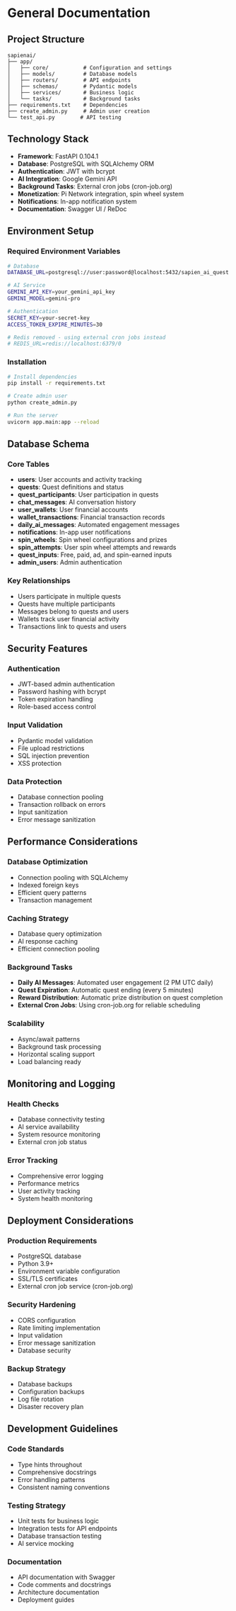 # General Documentation

## Project Structure
```
sapienai/
├── app/
│   ├── core/           # Configuration and settings
│   ├── models/         # Database models
│   ├── routers/        # API endpoints
│   ├── schemas/        # Pydantic models
│   ├── services/       # Business logic
│   └── tasks/          # Background tasks
├── requirements.txt    # Dependencies
├── create_admin.py     # Admin user creation
└── test_api.py        # API testing
```

## Technology Stack
- **Framework**: FastAPI 0.104.1
- **Database**: PostgreSQL with SQLAlchemy ORM
- **Authentication**: JWT with bcrypt
- **AI Integration**: Google Gemini API
- **Background Tasks**: External cron jobs (cron-job.org)
- **Monetization**: Pi Network integration, spin wheel system
- **Notifications**: In-app notification system
- **Documentation**: Swagger UI / ReDoc

## Environment Setup

### Required Environment Variables
```bash
# Database
DATABASE_URL=postgresql://user:password@localhost:5432/sapien_ai_quest

# AI Service
GEMINI_API_KEY=your_gemini_api_key
GEMINI_MODEL=gemini-pro

# Authentication
SECRET_KEY=your-secret-key
ACCESS_TOKEN_EXPIRE_MINUTES=30

# Redis removed - using external cron jobs instead
# REDIS_URL=redis://localhost:6379/0
```

### Installation
```bash
# Install dependencies
pip install -r requirements.txt

# Create admin user
python create_admin.py

# Run the server
uvicorn app.main:app --reload
```

## Database Schema

### Core Tables
- **users**: User accounts and activity tracking
- **quests**: Quest definitions and status
- **quest_participants**: User participation in quests
- **chat_messages**: AI conversation history
- **user_wallets**: User financial accounts
- **wallet_transactions**: Financial transaction records
- **daily_ai_messages**: Automated engagement messages
- **notifications**: In-app user notifications
- **spin_wheels**: Spin wheel configurations and prizes
- **spin_attempts**: User spin wheel attempts and rewards
- **quest_inputs**: Free, paid, ad, and spin-earned inputs
- **admin_users**: Admin authentication

### Key Relationships
- Users participate in multiple quests
- Quests have multiple participants
- Messages belong to quests and users
- Wallets track user financial activity
- Transactions link to quests and users

## Security Features

### Authentication
- JWT-based admin authentication
- Password hashing with bcrypt
- Token expiration handling
- Role-based access control

### Input Validation
- Pydantic model validation
- File upload restrictions
- SQL injection prevention
- XSS protection

### Data Protection
- Database connection pooling
- Transaction rollback on errors
- Input sanitization
- Error message sanitization

## Performance Considerations

### Database Optimization
- Connection pooling with SQLAlchemy
- Indexed foreign keys
- Efficient query patterns
- Transaction management

### Caching Strategy
- Database query optimization
- AI response caching
- Efficient connection pooling

### Background Tasks
- **Daily AI Messages**: Automated user engagement (2 PM UTC daily)
- **Quest Expiration**: Automatic quest ending (every 5 minutes)
- **Reward Distribution**: Automatic prize distribution on quest completion
- **External Cron Jobs**: Using cron-job.org for reliable scheduling

### Scalability
- Async/await patterns
- Background task processing
- Horizontal scaling support
- Load balancing ready

## Monitoring and Logging

### Health Checks
- Database connectivity testing
- AI service availability
- System resource monitoring
- External cron job status

### Error Tracking
- Comprehensive error logging
- Performance metrics
- User activity tracking
- System health monitoring

## Deployment Considerations

### Production Requirements
- PostgreSQL database
- Python 3.9+
- Environment variable configuration
- SSL/TLS certificates
- External cron job service (cron-job.org)

### Security Hardening
- CORS configuration
- Rate limiting implementation
- Input validation
- Error message sanitization
- Database security

### Backup Strategy
- Database backups
- Configuration backups
- Log file rotation
- Disaster recovery plan

## Development Guidelines

### Code Standards
- Type hints throughout
- Comprehensive docstrings
- Error handling patterns
- Consistent naming conventions

### Testing Strategy
- Unit tests for business logic
- Integration tests for API endpoints
- Database transaction testing
- AI service mocking

### Documentation
- API documentation with Swagger
- Code comments and docstrings
- Architecture documentation
- Deployment guides
